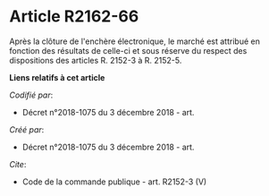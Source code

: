# Article R2162-66

Après la clôture de l'enchère électronique, le marché est attribué en fonction des résultats de celle-ci et sous réserve du
respect des dispositions des articles R. 2152-3 à R. 2152-5.

**Liens relatifs à cet article**

_Codifié par_:

  - Décret n°2018-1075 du 3 décembre 2018 - art.

_Créé par_:

  - Décret n°2018-1075 du 3 décembre 2018 - art.

_Cite_:

  - Code de la commande publique - art. R2152-3 (V)
